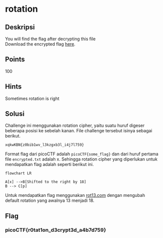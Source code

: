# rotation

## Deskripsi
You will find the flag after decrypting this file
<br>
Download the encrypted flag [here](./Challenge/encrypted.txt).

## Points
100

## Hints
Sometimes rotation is right

## Solusi
Challenge ini menggunakan rotation cipher, yaitu suatu huruf digeser beberapa posisi ke sebelah kanan.
File challenge tersebut isinya sebagai berikut.

```
xqkwKBN{z0bib1wv_l3kzgxb3l_i4j7l759}
```

Format flag dari picoCTF adalah `picoCTF{some_flag}` dan dari huruf pertama file `encrypted.txt` adalah x.
Sehingga rotation cipher yang diperlukan untuk mendapatkan flag adalah seperti berikut ini.

```mermaid
flowchart LR

A[x] -->B[Shifted to the right by 18]
B --> C[p]
```

Untuk mendapatkan flag menggunakan [rot13.com](https://rot13.com/) dengan mengubah default rotation yang awalnya 13 menjadi 18.

## Flag
### picoCTF{r0tat1on_d3crypt3d_a4b7d759}
